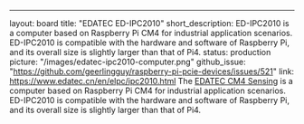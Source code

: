 ---
layout: board
title: "EDATEC ED-IPC2010"
short_description: ED-IPC2010 is a computer based on Raspberry Pi CM4 for industrial application scenarios. ED-IPC2010 is compatible with the hardware and software of Raspberry Pi, and its overall size is slightly larger than that of Pi4. 
status: production
picture: "/images/edatec-ipc2010-computer.png"
github_issue: "https://github.com/geerlingguy/raspberry-pi-pcie-devices/issues/521"
link: https://www.edatec.cn/en/elpc/ipc2010.html
The [EDATEC CM4 Sensing](https://www.edatec.cn/en/elpc/ipc2010.html)   is a computer based on Raspberry Pi CM4 for industrial application scenarios. ED-IPC2010 is compatible with the hardware and software of Raspberry Pi, and its overall size is slightly larger than that of Pi4. 
